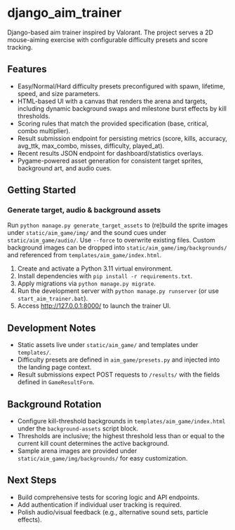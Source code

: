 ﻿# django_aim_trainer

Django-based aim trainer inspired by Valorant. The project serves a 2D mouse-aiming exercise with configurable difficulty presets and score tracking.

## Features
- Easy/Normal/Hard difficulty presets preconfigured with spawn, lifetime, speed, and size parameters.
- HTML-based UI with a canvas that renders the arena and targets, including dynamic background swaps and milestone burst effects by kill thresholds.
- Scoring rules that match the provided specification (base, critical, combo multiplier).
- Result submission endpoint for persisting metrics (score, kills, accuracy, avg_ttk, max_combo, misses, difficulty, played_at).
- Recent results JSON endpoint for dashboard/statistics overlays.
- Pygame-powered asset generation for consistent target sprites, background art, and audio cues.

## Getting Started

### Generate target, audio & background assets
Run `python manage.py generate_target_assets` to (re)build the sprite images under `static/aim_game/img/` and the sound cues under `static/aim_game/audio/`. Use `--force` to overwrite existing files. Custom background images can be dropped into `static/aim_game/img/backgrounds/` and referenced from `templates/aim_game/index.html`.

1. Create and activate a Python 3.11 virtual environment.
2. Install dependencies with `pip install -r requirements.txt`.
3. Apply migrations via `python manage.py migrate`.
4. Run the development server with `python manage.py runserver` (or use `start_aim_trainer.bat`).
5. Access http://127.0.0.1:8000/ to launch the trainer UI.

## Development Notes
- Static assets live under `static/aim_game/` and templates under `templates/`.
- Difficulty presets are defined in `aim_game/presets.py` and injected into the landing page context.
- Result submissions expect POST requests to `/results/` with the fields defined in `GameResultForm`.

## Background Rotation
- Configure kill-threshold backgrounds in `templates/aim_game/index.html` under the `background-assets` script block.
- Thresholds are inclusive; the highest threshold less than or equal to the current kill count determines the active background.
- Sample arena images are provided under `static/aim_game/img/backgrounds/` for easy customization.

## Next Steps
- Build comprehensive tests for scoring logic and API endpoints.
- Add authentication if individual user tracking is required.
- Polish audio/visual feedback (e.g., alternative sound sets, particle effects).

